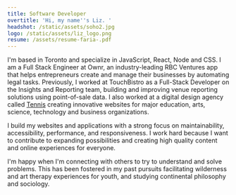 ```yaml
---
title: Software Developer
overtitle: 'Hi, my name''s Liz. '
headshot: /static/assets/soho2.jpg
logo: /static/assets/liz_logo.png
resume: /assets/resume-faria-.pdf
---
```

I'm based in Toronto and specialize in JavaScript, React, Node and CSS. I am a Full Stack Engineer at Ownr, an industry-leading RBC Ventures app that helps entrepreneurs create and manage their businesses by automating legal tasks. Previously, I worked at TouchBistro as a Full-Stack Developer on the Insights and Reporting team, building and improving venue reporting solutions using point-of-sale data. I also worked at a digital design agency called <a href="https://designtennis.com/about/" target="_blank">Tennis</a> creating innovative websites for major education, arts, science, technology and business organizations. 

I build my websites and applications with a strong focus on maintainability, accessibility, performance, and responsiveness. I work hard because I want to contribute to expanding possibilities and creating high quality content and online experiences for everyone.

I'm happy when I'm connecting with others to try to understand and solve problems. This has been fostered in my past pursuits facilitating wilderness and art therapy experiences for youth, and studying continental philosophy and sociology.
